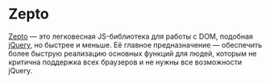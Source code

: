 # Zepto

[Zepto](http://zeptojs.com/) — это легковесная JS-библиотека для работы с DOM, подобная [jQuery](JQUERY.md), но быстрее и меньше. Её главное предназначение — обеспечить более быструю реализацию основных функций для людей, которым не критична поддержка всех браузеров и не нужны все возможности jQuery.